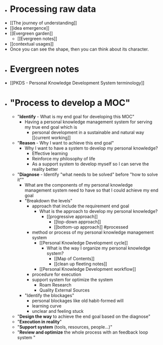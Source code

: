 - # Processing raw data
- [[The journey of understanding]]
- [[idea emergence]]
- [[Evergreen garden]]
    - [[Evergreen notes]]
- [[contextual usages]]
- Once you can see the shape, then you can think about its character.
- # Evergreen notes
- [[PKDS - Personal Knowledge Development System terminology]]
- # "Process to develop a MOC"
    - "**Identify** - What is my end goal for developing this MOC"
        - Having a personal knowledge management system for serving my true end goal which is 
            - personal development in a sustainable and natural way [[current working]]
    - "**Reason** - Why I want to achieve this end goal"
        - Why I want to have a system to develop my personal knowledge?
            - Effective learning
            - Reinforce my philosophy of life
            - As a support system to develop myself so I can serve the reality better
    - "**Diagnose** - Identify "what needs to be solved" before "how to solve it""
        - What are the components of my personal knowledge management system need to have so that I could achieve my end goal
        - "Breakdown the levels"
            - approach that include the requirement end goal
                - What is the approach to develop my personal knowledge?
                    - [[progressive approach]]
                        - [[top-down approach]]
                        - [[bottom-up approach]] #processed
            - method or process of my personal knowledge management system
                - [[Personal Knowledge Development cycle]]
                    - What is the way I organize my personal knowledge system?
                        - [[Map of Contents]]
                        - [[clean up fleeting notes]]
                - [[Personal Knowledge Development workflow]]
            - procedure for execution
            - support system for optimize the system
                - Roam Research
                - Quality External Sources
        - "Identify the blockages"
            - personal blockages like old habit-formed will
            - learning curve 
            - unclear and feeling stuck
    - "**Design the way** to achieve the end goal based on the diagnose"
    - "**Execution in reality**"
    - "**Support system** (tools, resources, people...)"
    - "**Review and optimize** the whole process with an feedback loop system "
